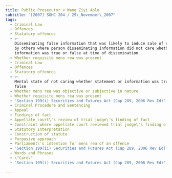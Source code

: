 ```yaml
---
title: Public Prosecutor v Wang Ziyi Able
subtitle: "[2007] SGHC 204 / 29\_November\_2007"
tags:
  - Criminal Law
  - Offences
  - Statutory offences
  - >-
    Disseminating false information that was likely to induce sale of securities
    by others where person disseminating information did not care whether
    information was true or false at time of dissemination
  - Whether requisite mens rea was present
  - Criminal Law
  - Offences
  - Statutory offences
  - >-
    Mental state of not caring whether statement or information was true or
    false
  - Whether mens rea was objective or subjective in nature
  - Whether requisite mens rea was present
  - 'Section 199(i) Securities and Futures Act (Cap 289, 2006 Rev Ed)'
  - Criminal Procedure and Sentencing
  - Appeal
  - Findings of fact
  - Appellate court\'s review of trial judge\'s finding of fact
  - Constraint where appellate court reviewed trial judge\'s finding of fact
  - Statutory Interpretation
  - Construction of statute
  - Purposive approach
  - Parliament\'s intention for mens rea of an offence
  - 'Section 199(ii) Securities and Futures Act (Cap 289, 2006 Rev Ed)'
  - Words and Phrases
  - \"Care\"
  - 'Section 199(i) Securities and Futures Act (Cap 289, 2006 Rev Ed)'

---
```


